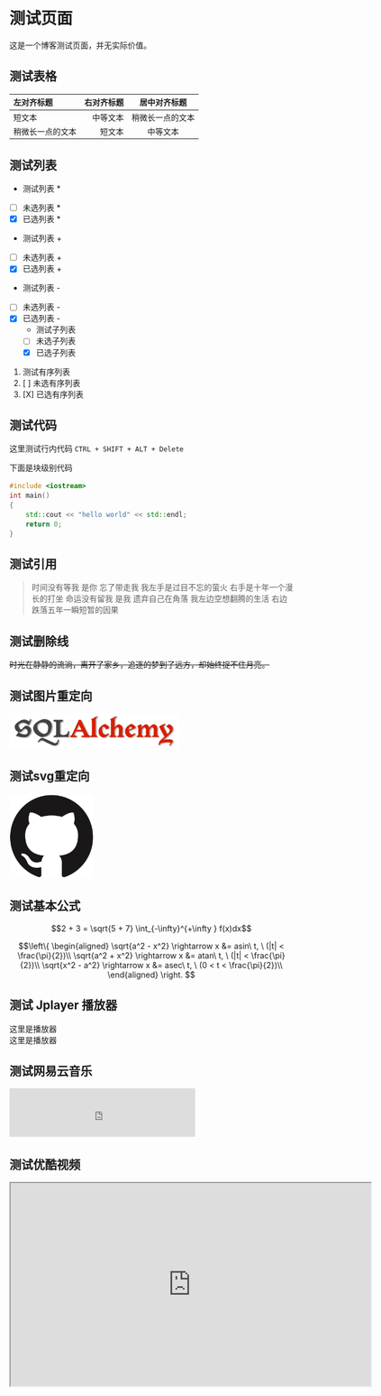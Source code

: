 # 测试页面

[annotation]: <id> (9034ba44-2ccf-46f7-8951-3f8a32bf522c)
[annotation]: <status> (public)
[annotation]: <comments> (true)

这是一个博客测试页面，并无实际价值。

## 测试表格

| 左对齐标题 | 右对齐标题 | 居中对齐标题 |
| :------| ------: | :------: |
| 短文本 | 中等文本 | 稍微长一点的文本 |
| 稍微长一点的文本 | 短文本 | 中等文本 |

## 测试列表

* 测试列表 *
* [ ] 未选列表 *
* [X] 已选列表 *
+ 测试列表 +
+ [ ] 未选列表 +
+ [X] 已选列表 +
- 测试列表 -
- [ ] 未选列表 -
- [X] 已选列表 -
    - 测试子列表
    - [ ] 未选子列表
    - [X] 已选子列表

1. 测试有序列表
2. [ ] 未选有序列表
3. [X] 已选有序列表

## 测试代码

这里测试行内代码 `CTRL + SHIFT + ALT + Delete`

下面是块级别代码

```c++
#include <iostream>
int main()
{
    std::cout << "hello world" << std::endl;
    return 0;
}
```

## 测试引用

> 时间没有等我 是你 忘了带走我 我左手是过目不忘的萤火 右手是十年一个漫长的打坐 命运没有留我 是我 遗弃自己在角落 我左边空想翻腾的生活 右边跌落五年一瞬短暂的因果


## 测试删除线

~~时光在静静的流淌，离开了家乡，追逐的梦到了远方，却始终捉不住月亮。~~

## 测试图片重定向

![](static/test-001.png)


## 测试svg重定向

<img src='static/test-002.svg?sanitize=true' width=150 height=150/>


## 测试基本公式

$$2 + 3 = \sqrt{5 + 7} \int_{-\infty}^{+\infty } f(x)dx$$

$$\left\{
\begin{aligned}
\sqrt{a^2 - x^2}  \rightarrow x &= asin\ t, \ (|t| < \frac{\pi}{2})\\
\sqrt{a^2 + x^2}  \rightarrow x &= atan\ t, \ (|t| < \frac{\pi}{2})\\
\sqrt{x^2 - a^2}  \rightarrow x &= asec\ t, \ (0 < t < \frac{\pi}{2})\\
\end{aligned}
\right.
$$

## 测试 Jplayer 播放器

<div class='ui jplayer audio' data-url="http://other.web.ra01.sycdn.kuwo.cn/resource/n3/128/9/64/2690960309.mp3" format='mp3'>这里是播放器</div>


<div class='ui jplayer video' data-url="http://www.jplayer.org/video/webm/Finding_Nemo_Teaser.webm" format='webmv'>这里是播放器</div>



## 测试网易云音乐

<iframe frameborder="no" border="0" marginwidth="0" marginheight="0" width=330 height=86 src="http://music.163.com/outchain/player?type=2&id=516719755&height=66"></iframe>

## 测试优酷视频

<iframe class="video" width="640" height="360" src="http://player.youku.com/embed/XMTM2MjE4MzU3Ng=="></iframe>
